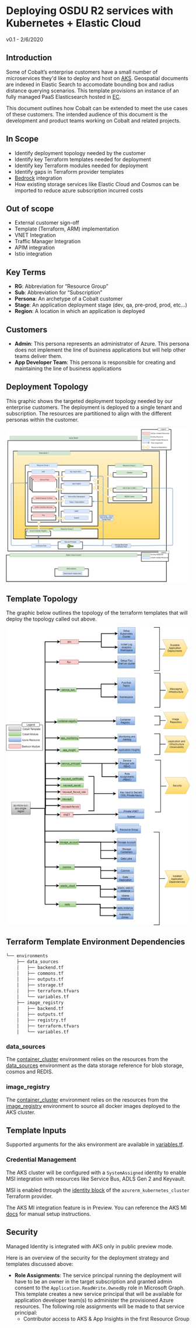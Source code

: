 # Deploying OSDU R2 services with Kubernetes + Elastic Cloud

v0.1 - 2/6/2020

## Introduction

Some of Cobalt’s enterprise customers have a small number of microservices they'd like to deploy and host on [AKS](https://docs.microsoft.com/en-us/azure/aks/). Geospatial documents are indexed in Elastic Search to accomodate bounding box and radius distance querying scenarios. This template provisions an instance of an fully managed PaaS Elasticsearch hosted in [EC](https://www.elastic.co/cloud/).

This document outlines how Cobalt can be extended to meet the use cases of these customers. The intended audience of this document is the development and product teams working on Cobalt and related projects.

## In Scope

- Identify deployment topology needed by the customer
- Identify key Terraform templates needed for deployment
- Identify key Terraform modules needed for deployment
- Identify gaps in Terraform provider templates
- [Bedrock](https://github.com/microsoft/bedrock) integration
- How existing storage services like Elastic Cloud and Cosmos can be imported to reduce azure subscription incurred costs

## Out of scope

- External customer sign-off
- Template (Terraform, ARM) implementation
- VNET Integration
- Traffic Manager Integration
- APIM integration
- Istio integration

## Key Terms
- **RG**: Abbreviation for “Resource Group”
- **Sub**: Abbreviation for “Subscription”
- **Persona**: An archetype of a Cobalt customer
- **Stage**: An application deployment stage (dev, qa, pre-prod, prod, etc...)
- **Region**: A location in which an application is deployed


## Customers
- **Admin**: This persona represents an administrator of Azure. This persona does not implement the line of business applications but will help other teams deliver them.
- **App Developer Team**: This persona is responsible for creating and maintaining the line of business applications

## Deployment Topology

This graphic shows the targeted deployment topology needed by our enterprise customers. The deployment is deployed to a single tenant and subscription. The resources are partitioned to align with the different personas within the customer.

![Deployment Topology](./.design_images/aks_deployment_topology.jpg "Deployment Topology")

## Template Topology

The graphic below outlines the topology of the terraform templates that will deploy the topology called out above.

![Template Topology](./.design_images/aks_template_topology.jpg "Template Topology")

## Terraform Template Environment Dependencies

```
└── environments
    ├── data_sources
    │   ├── backend.tf
    │   ├── commons.tf
    │   ├── outputs.tf
    │   ├── storage.tf
    │   ├── terraform.tfvars
    │   └── variables.tf
    ├── image_registry
    │   ├── backend.tf
    │   ├── outputs.tf
    │   ├── registry.tf
    │   ├── terraform.tfvars
    │   └── variables.tf
```
### data_sources

The [container_cluster](../../environments/container_cluster/variables.tf) environment relies on the resources from the [data_sources](../../environments/data_sources/variables.tf) environment as the data storage reference for blob storage, cosmos and REDIS.

### image_registry

The [container_cluster](../../environments/container_cluster/variables.tf) environment relies on the resources from the [image_registry](../../environments/image_registry/variables.tf) environment to source all docker images deployed to the AKS cluster.

## Template Inputs
Supported arguments for the aks environment are available in [variables.tf](../../environments/container_cluster/variables.tf).

### Credential Management

The AKS cluster will be configured with a `SystemAssigned` identity to enable MSI integration with resources like Service Bus, ADLS Gen 2 and Keyvault.

MSI is enabled through the [identity block](https://www.terraform.io/docs/providers/azurerm/r/kubernetes_cluster.html#type-2) of the `azurerm_kubernetes_cluster` Terraform provider.

The AKS MI integration feature is in Preview. You can reference the AKS MI [docs](https://docs.microsoft.com/en-us/azure/aks/use-managed-identity) for manual setup instructions.

## Security

Managed Identity is integrated with AKS only in public preview mode.

Here is an overview of the security for the deployment strategy and templates discussed above:

- **Role Assignments**: The service principal running the deployment will have to be an owner in the target subscription and granted admin consent to the `Application.ReadWrite.OwnedBy` role in Microsoft Graph. This template creates a new service principal that will be available for application developer team(s) to administer the provisioned Azure resources. The following role assignments will be made to that service principal:
  - Contributor access to AKS & App Insights in the first Resource Group
